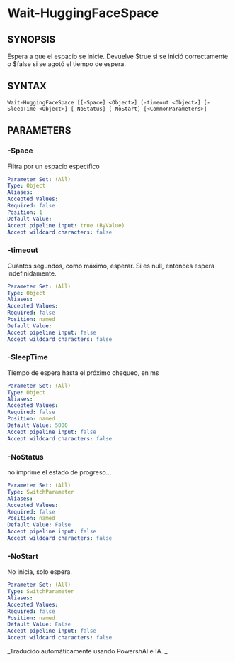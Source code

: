 ﻿---
external help file: powershai-help.xml
schema: 2.0.0
powershai: true
---

# Wait-HuggingFaceSpace

## SYNOPSIS <!--!= @#Synop !-->
Espera a que el espacio se inicie. Devuelve $true si se inició correctamente o $false si se agotó el tiempo de espera.

## SYNTAX <!--!= @#Syntax !-->

```
Wait-HuggingFaceSpace [[-Space] <Object>] [-timeout <Object>] [-SleepTime <Object>] [-NoStatus] [-NoStart] [<CommonParameters>]
```

## PARAMETERS <!--!= @#Params !-->

### -Space
Filtra por un espacio específico

```yml
Parameter Set: (All)
Type: Object
Aliases: 
Accepted Values: 
Required: false
Position: 1
Default Value: 
Accept pipeline input: true (ByValue)
Accept wildcard characters: false
```

### -timeout
Cuántos segundos, como máximo, esperar. Si es null, entonces espera indefinidamente.

```yml
Parameter Set: (All)
Type: Object
Aliases: 
Accepted Values: 
Required: false
Position: named
Default Value: 
Accept pipeline input: false
Accept wildcard characters: false
```

### -SleepTime
Tiempo de espera hasta el próximo chequeo, en ms

```yml
Parameter Set: (All)
Type: Object
Aliases: 
Accepted Values: 
Required: false
Position: named
Default Value: 5000
Accept pipeline input: false
Accept wildcard characters: false
```

### -NoStatus
no imprime el estado de progreso...

```yml
Parameter Set: (All)
Type: SwitchParameter
Aliases: 
Accepted Values: 
Required: false
Position: named
Default Value: False
Accept pipeline input: false
Accept wildcard characters: false
```

### -NoStart
No inicia, solo espera.

```yml
Parameter Set: (All)
Type: SwitchParameter
Aliases: 
Accepted Values: 
Required: false
Position: named
Default Value: False
Accept pipeline input: false
Accept wildcard characters: false
```




<!--PowershaiAiDocBlockStart-->
_Traducido automáticamente usando PowershAI e IA. 
_
<!--PowershaiAiDocBlockEnd-->
